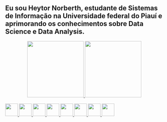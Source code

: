 ## Eu sou Heytor Norberth, estudante de Sistemas de Informação na Universidade federal do Piauí e  aprimorando os conhecimentos sobre Data Science e Data Analysis.
<div align="center">
  <a href="https://github.com/HeytorNorberth">
  <img height="180em" src="https://github-readme-stats.vercel.app/api?username=HeytorNorberth&show_icons=true&theme=dracula&include_all_commits=true&count_private=true"/>
  <img height="180em" src="https://github-readme-stats.vercel.app/api/top-langs/?username=HeytorNorberth&layout=compact&langs_count=7&theme=dracula"/>
</div>
<div style="display: inline_block"><br>
 
 <img height="40" width="40" src="https://cdn.jsdelivr.net/gh/devicons/devicon/icons/c/c-original.svg" /> 
 
 <img height="40" width="40" src="https://cdn.jsdelivr.net/gh/devicons/devicon/icons/css3/css3-original.svg" />
 
  <img height="40" width="40" src="https://cdn.jsdelivr.net/gh/devicons/devicon/icons/django/django-plain.svg" />
  
  <img height="40" width="40" src="https://cdn.jsdelivr.net/gh/devicons/devicon/icons/html5/html5-original-wordmark.svg" />
  
  <img height="40" width="40" src="https://cdn.jsdelivr.net/gh/devicons/devicon/icons/jupyter/jupyter-original-wordmark.svg" />
  
  <img height="40" width="40" src="https://cdn.jsdelivr.net/gh/devicons/devicon/icons/mysql/mysql-original.svg" />
  
  <img height="40" width="40" src="https://cdn.jsdelivr.net/gh/devicons/devicon/icons/python/python-original-wordmark.svg" />
  
  <img height="40" width="40" src="https://cdn.jsdelivr.net/gh/devicons/devicon/icons/javascript/javascript-original.svg" />
          
          
    
</div>

           
          
